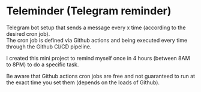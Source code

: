 # Teleminder (Telegram reminder)

Telegram bot setup that sends a message every x time (according to the desired cron job).
<br>
The cron job is defined via Github actions and being executed every time through the Github CI/CD pipeline.

I created this mini project to remind myself once in 4 hours (between 8AM to 8PM) to do a specific task. 

Be aware that Github actions cron jobs are free and not guaranteed to run at the exact time you set them (depends on the loads of Github).